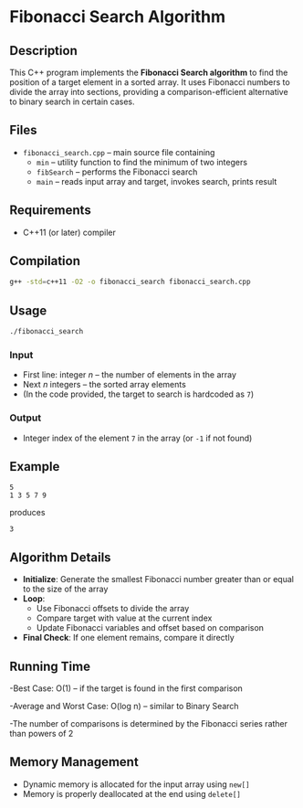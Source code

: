 # Fibonacci Search Algorithm

## Description
This C++ program implements the **Fibonacci Search algorithm** to find the position of a target element in a sorted array. It uses Fibonacci numbers to divide the array into sections, providing a comparison-efficient alternative to binary search in certain cases.

## Files
- `fibonacci_search.cpp` – main source file containing  
  - `min` – utility function to find the minimum of two integers  
  - `fibSearch` – performs the Fibonacci search  
  - `main` – reads input array and target, invokes search, prints result  

## Requirements
- C++11 (or later) compiler  

## Compilation
```bash
g++ -std=c++11 -O2 -o fibonacci_search fibonacci_search.cpp
```

## Usage
```bash
./fibonacci_search
```

### Input
- First line: integer *n* – the number of elements in the array  
- Next *n* integers – the sorted array elements  
- (In the code provided, the target to search is hardcoded as `7`)  

### Output
- Integer index of the element `7` in the array (or `-1` if not found)  

## Example
```
5
1 3 5 7 9
```
produces
```
3
```

## Algorithm Details
- **Initialize**: Generate the smallest Fibonacci number greater than or equal to the size of the array  
- **Loop**:  
  - Use Fibonacci offsets to divide the array  
  - Compare target with value at the current index  
  - Update Fibonacci variables and offset based on comparison  
- **Final Check**: If one element remains, compare it directly  
## Running Time
-Best Case: O(1) – if the target is found in the first comparison

-Average and Worst Case: O(log n) – similar to Binary Search

-The number of comparisons is determined by the Fibonacci series rather than powers of 2

## Memory Management
- Dynamic memory is allocated for the input array using `new[]`  
- Memory is properly deallocated at the end using `delete[]`
